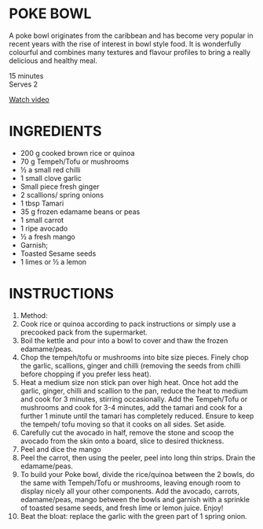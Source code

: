 # POKE BOWL

A poke bowl originates from the caribbean and has become very popular in recent years with the rise of interest in bowl style food. It is wonderfully colourful and combines many textures and flavour profiles to bring a really delicious and healthy meal.

15 minutes  
Serves 2

[Watch video](https://thehappypear.ie/recipes/healthy-poke-bowl/#recipe-video)

# INGREDIENTS
* 200 g cooked brown rice or quinoa
* 70 g Tempeh/Tofu or mushrooms
* ½ a small red chilli
* 1 small clove garlic
* Small piece fresh ginger
* 2 scallions/ spring onions
* 1 tbsp Tamari
* 35 g frozen edamame beans or peas
* 1 small carrot
* 1 ripe avocado
* ½ a fresh mango
* Garnish;
* Toasted Sesame seeds
* 1 limes or ½ a lemon

# INSTRUCTIONS
1. Method:
2. Cook rice or quinoa according to pack instructions or simply use a precooked pack from the supermarket.
3. Boil the kettle and pour into a bowl to cover and thaw the frozen edamame/peas.
4. Chop the tempeh/tofu or mushrooms into bite size pieces. Finely chop the garlic, scallions, ginger and chilli (removing the seeds from chilli before chopping if you prefer less heat).
5. Heat a medium size non stick pan over high heat. Once hot add the garlic, ginger, chilli and scallion to the pan, reduce the heat to medium and cook for 3 minutes, stirring occasionally. Add the Tempeh/Tofu or mushrooms and cook for 3-4 minutes, add the tamari and cook for a further 1 minute until the tamari has completely reduced. Ensure to keep the tempeh/ tofu moving so that it cooks on all sides. Set aside.
6. Carefully cut the avocado in half, remove the stone and scoop the avocado from the skin onto a board, slice to desired thickness.
7. Peel and dice the mango
8. Peel the carrot, then using the peeler, peel into long thin strips. Drain the edamame/peas.
9. To build your Poke bowl, divide the rice/quinoa between the 2 bowls, do the same with Tempeh/Tofu or mushrooms, leaving enough room to display nicely all your other components. Add the avocado, carrots, edamame/peas, mango between the bowls and garnish with a sprinkle of toasted sesame seeds, and fresh lime or lemon juice. Enjoy!
10. Beat the bloat: replace the garlic with the green part of 1 spring onion.
